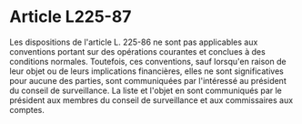 # Article L225-87

Les dispositions de l'article L. 225-86 ne sont pas applicables aux conventions portant sur des opérations courantes et conclues à des conditions normales.   Toutefois, ces conventions, sauf lorsqu'en raison de leur objet ou de leurs implications financières, elles ne sont significatives pour aucune des parties, sont communiquées par l'intéressé au président du conseil de surveillance. La liste et l'objet en sont communiqués par le président aux membres du conseil de surveillance et aux commissaires aux comptes.